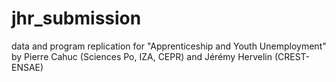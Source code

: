 # jhr_submission
data and program replication for "Apprenticeship and Youth Unemployment" by Pierre Cahuc (Sciences Po, IZA, CEPR) and Jérémy Hervelin (CREST-ENSAE)
